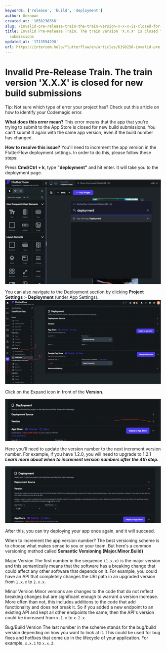 ```yaml
---
keywords: ['release', 'build', 'deployment']
author: Unknown
created_at: '1658238366'
slug: /invalid-pre-release-train-the-train-version-x-x-x-is-closed-for-new-build-submissions
title: Invalid Pre-Release Train. The train version 'X.X.X' is closed for new build
  submissions
updated_at: '1713554290'
url: https://intercom.help/flutterflow/en/articles/6398258-invalid-pre-release-train-the-train-version-x-x-x-is-closed-for-new-build-submissions
---
```

# Invalid Pre-Release Train. The train version 'X.X.X' is closed for new build submissions

Tip: Not sure which type of error your project has? Check out this article on how to identify your Codemagic error.

**What does this error mean?**
This error means that the app that you're trying to submit to the App Store is closed for new build submissions. You can't submit it again with the same app version, even if the build number has changed.

**How to resolve this issue?**
You'll need to increment the app version in the FlutterFlow deployment settings.
In order to do this, please follow these steps:

Press **Cmd/Ctrl + k**, type **"deployment"** and hit enter. It will take you to the deployment page.

![](../assets/20250430121353111041.png)

You can also navigate to the Deployment section by clicking **Project Settings** &gt; **Deployment** (under App Settings).​
![](../assets/20250430121353323352.png)

Click on the Expand icon in front of the **Version.**

![](../assets/20250430121353635504.png)

Here you'll need to update the version number to the next increment version number. For example, if you have 1.2.0, you will need to upgrade to 1.2.1
***Learn more about when to increment version numbers after the 4th step.***

![](../assets/20250430121353926967.gif)

After this, you can try deploying your app once again, and it will succeed.

When to increment the app version number?
The best versioning scheme is to choose what makes sense to you or your team. But here's a common versioning method called **Semantic Versioning (Major.Minor.Build)**

Major Version
The first number in the sequence `(1.x.x)` is the major version and this semantically means that the software has a breaking change that could affect any other software that depends on it. For example, you could have an API that completely changes the URI path in an upgraded version from `1.x.x` to `2.x.x`.

Minor Version
Minor versions are changes to the code that do not reflect breaking changes but are significant enough to warrant a version increase. More often than not, this includes additions to the code that add functionality and does not break it. So if you added a new endpoint to an existing API and kept all other endpoints the same, then the API's version could be increased from `x.1.x` to `x.2.x`.

Bug/Build Version
The last number in the scheme stands for the bug/build version depending on how you want to look at it. This could be used for bug fixes and hotfixes that come up in the lifecycle of your application. For example, `x.x.1` to `x.x.2`.